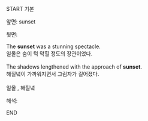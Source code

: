START
기본

앞면:
sunset


뒷면:
<div>The <strong>sunset</strong> was a stunning spectacle. </div><div><div>일몰은 숨이 턱 막힐 정도의 장관이었다.</div></div><div><br></div><div><div>The shadows lengthened with the approach of <strong>sunset</strong>. </div><div><div>해질녘이 가까워지면서 그림자가 길어졌다.</div></div></div><div><br></div><div>일몰 , <span>해질녘</span></div>


해석:
<!--ID: 1746614454806-->
END